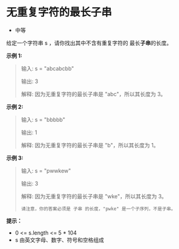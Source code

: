# 无重复字符的最长子串

- 中等

给定一个字符串 s ，请你找出其中不含有重复字符的 最长**子串**的长度。


**示例 1:**

> 输入: s = "abcabcbb"
> 
> 输出: 3 
> 
> 解释: 因为无重复字符的最长子串是 "abc"，所以其长度为 3。

**示例 2:**

> 输入: s = "bbbbb"
> 
> 输出: 1
> 
> 解释: 因为无重复字符的最长子串是 "b"，所以其长度为 1。

**示例 3:**

> 输入: s = "pwwkew"
> 
> 输出: 3
> 
> 解释: 因为无重复字符的最长子串是 "wke"，所以其长度为 3。
> 
>     请注意，你的答案必须是 子串 的长度，"pwke" 是一个子序列，不是子串。

 


**提示：**

- 0 <= s.length <= 5 * 104
- s 由英文字母、数字、符号和空格组成